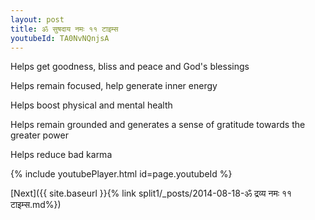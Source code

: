 ```yaml
---
layout: post
title: ॐ सुषदाय नमः ११ टाइम्स
youtubeId: TA0NvNQnjsA
---
```

 
 
Helps get goodness, bliss and peace and God's blessings
 
Helps remain focused, help generate inner energy 
 
Helps boost physical and mental health 
 
Helps remain grounded and generates a sense of gratitude towards the greater power 
 
Helps reduce bad karma
 
 
 
 


{% include youtubePlayer.html id=page.youtubeId %}
 
[Next]({{ site.baseurl }}{% link  split1/_posts/2014-08-18-ॐ द्रव्य नमः ११ टाइम्स.md%})
 
